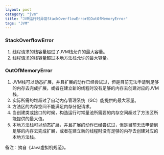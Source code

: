 ```yaml
---
layout: post
category: "jvm"
title: "JVM运行时异常StackOverflowError和OutOfMemoryError"
tags: "JVM"
---
```


### StackOverflowError

1. 线程请求的栈容量超过了JVM栈允许的最大容量。
2. 线程请求的栈容量超过本地方法栈允许的最大容量。

### OutOfMemoryError

1. JVM栈可以动态扩展，并且扩展的动作已经尝试过，但是目前无法申请到足够的内存去完成扩展，或者在建立新的线程时没有足够的内存去创建对应的JVM栈。
2. 实际所需的堆超过了自动内存管理系统（GC）能提供的最大容量。
3. 方法区的内存空间不能满足内存分配请求。
4. 当创建类或接口的时候，构造运行时常量池所需要的内存空间超过了方法区所能提供的最大值。
5. 本地方法栈可以动态扩展，并且扩展的动作已经尝试过，但是目前无法申请到足够的内存去完成扩展，或者在建立新的线程时没有足够的内存去创建对应的本地方法栈。

备注：摘自《Java虚拟机规范》。
